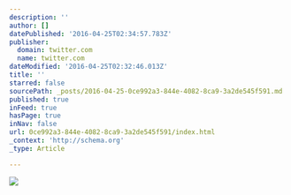 ```yaml
---
description: ''
author: []
datePublished: '2016-04-25T02:34:57.783Z'
publisher:
  domain: twitter.com
  name: twitter.com
dateModified: '2016-04-25T02:32:46.013Z'
title: ''
starred: false
sourcePath: _posts/2016-04-25-0ce992a3-844e-4082-8ca9-3a2de545f591.md
published: true
inFeed: true
hasPage: true
inNav: false
url: 0ce992a3-844e-4082-8ca9-3a2de545f591/index.html
_context: 'http://schema.org'
_type: Article

---
```

![](https://pbs.twimg.com/media/CBH1VYxUYAAFqJ9.jpg)